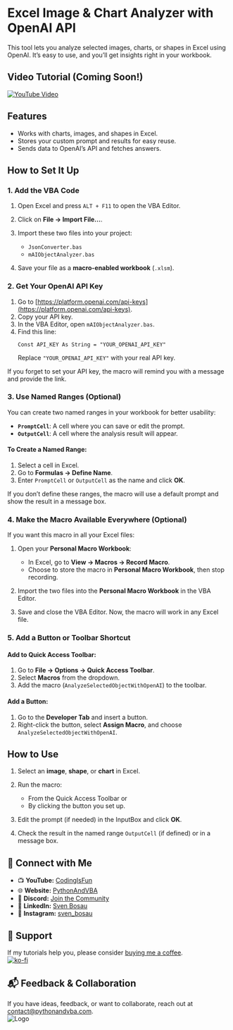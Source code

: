 # Excel Image & Chart Analyzer with OpenAI API

This tool lets you analyze selected images, charts, or shapes in Excel using OpenAI. It’s easy to use, and you’ll get insights right in your workbook.



## Video Tutorial (Coming Soon!)
[![YouTube Video](https://img.youtube.com/vi/XXX/0.jpg)](https://youtu.be/XXX)



## Features
- Works with charts, images, and shapes in Excel.
- Stores your custom prompt and results for easy reuse.
- Sends data to OpenAI’s API and fetches answers.



## How to Set It Up

### 1. Add the VBA Code
1. Open Excel and press `ALT + F11` to open the VBA Editor.
2. Click on **File → Import File...**.
3. Import these two files into your project:
   - `JsonConverter.bas`
   - `mAIObjectAnalyzer.bas`

4. Save your file as a **macro-enabled workbook** (`.xlsm`).



### 2. Get Your OpenAI API Key
1. Go to [https://platform.openai.com/api-keys](https://platform.openai.com/api-keys).
2. Copy your API key.
3. In the VBA Editor, open `mAIObjectAnalyzer.bas`.
4. Find this line:
   ```vba
   Const API_KEY As String = "YOUR_OPENAI_API_KEY"
   ```
   Replace `"YOUR_OPENAI_API_KEY"` with your real API key.

If you forget to set your API key, the macro will remind you with a message and provide the link.



### 3. Use Named Ranges (Optional)
You can create two named ranges in your workbook for better usability:

- **`PromptCell`**: A cell where you can save or edit the prompt.
- **`OutputCell`**: A cell where the analysis result will appear.

#### To Create a Named Range:
1. Select a cell in Excel.
2. Go to **Formulas → Define Name**.
3. Enter `PromptCell` or `OutputCell` as the name and click **OK**.

If you don’t define these ranges, the macro will use a default prompt and show the result in a message box.



### 4. Make the Macro Available Everywhere (Optional)
If you want this macro in all your Excel files:

1. Open your **Personal Macro Workbook**:
   - In Excel, go to **View → Macros → Record Macro**.
   - Choose to store the macro in **Personal Macro Workbook**, then stop recording.

2. Import the two files into the **Personal Macro Workbook** in the VBA Editor.
3. Save and close the VBA Editor. Now, the macro will work in any Excel file.



### 5. Add a Button or Toolbar Shortcut
#### Add to Quick Access Toolbar:
1. Go to **File → Options → Quick Access Toolbar**.
2. Select **Macros** from the dropdown.
3. Add the macro (`AnalyzeSelectedObjectWithOpenAI`) to the toolbar.

#### Add a Button:
1. Go to the **Developer Tab** and insert a button.
2. Right-click the button, select **Assign Macro**, and choose `AnalyzeSelectedObjectWithOpenAI`.



## How to Use
1. Select an **image**, **shape**, or **chart** in Excel.
2. Run the macro:
   - From the Quick Access Toolbar or
   - By clicking the button you set up.

3. Edit the prompt (if needed) in the InputBox and click **OK**.
4. Check the result in the named range `OutputCell` (if defined) or in a message box.



## 🤝 Connect with Me
- 📺 **YouTube:** [CodingIsFun](https://youtube.com/c/CodingIsFun)
- 🌐 **Website:** [PythonAndVBA](https://pythonandvba.com)
- 💬 **Discord:** [Join the Community](https://pythonandvba.com/discord)
- 💼 **LinkedIn:** [Sven Bosau](https://www.linkedin.com/in/sven-bosau/)
- 📸 **Instagram:** [sven_bosau](https://www.instagram.com/sven_bosau/)

## 💖 Support 
If my tutorials help you, please consider [buying me a coffee](https://pythonandvba.com/coffee-donation).  
[![ko-fi](https://ko-fi.com/img/githubbutton_sm.svg)](https://pythonandvba.com/coffee-donation)

## 📬 Feedback & Collaboration
If you have ideas, feedback, or want to collaborate, reach out at contact@pythonandvba.com.  
![Logo](https://www.pythonandvba.com/banner-img)